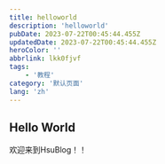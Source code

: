 ```yaml
---
title: helloworld
description: 'helloworld'
pubDate: 2023-07-22T00:45:44.455Z
updatedDate: 2023-07-22T00:45:44.455Z
heroColor: ''
abbrlink: lkk0fjvf
tags: 
    - '教程'
category: '默认页面'
lang: 'zh'
---
```


## Hello World

欢迎来到HsuBlog！！